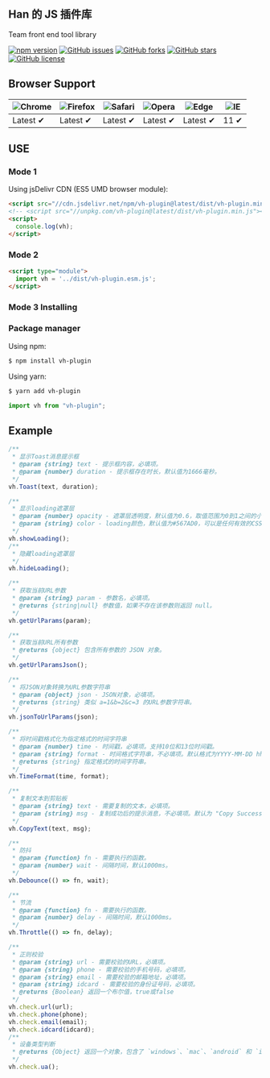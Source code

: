 ## Han 的 JS 插件库

Team front end tool library

[![npm version](https://badge.fury.io/js/vh-plugin.svg)](https://badge.fury.io/js/vh-plugin)
[![GitHub issues](https://img.shields.io/github/issues/vbs-plus/utils)](https://github.com/vbs-plus/utils/issues)
[![GitHub forks](https://img.shields.io/github/forks/uxiaohan/vh-plugin)](https://github.com/uxiaohan/vh-plugin/network)
[![GitHub stars](https://img.shields.io/github/stars/uxiaohan/vh-plugin)](https://github.com/uxiaohan/vh-plugin/stargazers)
[![GitHub license](https://img.shields.io/github/license/uxiaohan/vh-plugin)](https://github.com/uxiaohan/vh-plugin/blob/main/LICENSE)

## Browser Support

| ![Chrome](https://raw.githubusercontent.com/alrra/browser-logos/main/src/chrome/chrome_48x48.png) | ![Firefox](https://raw.githubusercontent.com/alrra/browser-logos/main/src/firefox/firefox_48x48.png) | ![Safari](https://raw.githubusercontent.com/alrra/browser-logos/main/src/safari/safari_48x48.png) | ![Opera](https://raw.githubusercontent.com/alrra/browser-logos/main/src/opera/opera_48x48.png) | ![Edge](https://raw.githubusercontent.com/alrra/browser-logos/main/src/edge/edge_48x48.png) | ![IE](https://raw.githubusercontent.com/alrra/browser-logos/master/src/archive/internet-explorer_9-11/internet-explorer_9-11_48x48.png) |
| ------------------------------------------------------------------------------------------------- | ---------------------------------------------------------------------------------------------------- | ------------------------------------------------------------------------------------------------- | ---------------------------------------------------------------------------------------------- | ------------------------------------------------------------------------------------------- | --------------------------------------------------------------------------------------------------------------------------------------- |
| Latest ✔                                                                                         | Latest ✔                                                                                            | Latest ✔                                                                                         | Latest ✔                                                                                      | Latest ✔                                                                                   | 11 ✔                                                                                                                                   |

## USE

### Mode 1

Using jsDelivr CDN (ES5 UMD browser module):

```html
<script src="//cdn.jsdelivr.net/npm/vh-plugin@latest/dist/vh-plugin.min.js"></script>
<!-- <script src="//unpkg.com/vh-plugin@latest/dist/vh-plugin.min.js"></script> -->
<script>
  console.log(vh);
</script>
```

### Mode 2

```html
<script type="module">
  import vh = '../dist/vh-plugin.esm.js';
</script>
```

### Mode 3 Installing

### Package manager

Using npm:

```bash
$ npm install vh-plugin
```

Using yarn:

```bash
$ yarn add vh-plugin
```

```javascript
import vh from "vh-plugin";
```

## Example

```js
/**
 * 显示Toast消息提示框
 * @param {string} text - 提示框内容，必填项。
 * @param {number} duration - 提示框存在时长，默认值为1666毫秒。
 */
vh.Toast(text, duration);
```

```js
/**
 * 显示loading遮罩层
 * @param {number} opacity - 遮罩层透明度，默认值为0.6，取值范围为0到1之间的小数。
 * @param {string} color - loading颜色，默认值为#567AD0，可以是任何有效的CSS颜色值。
 */
vh.showLoading();
/**
 * 隐藏loading遮罩层
 */
vh.hideLoading();
```

```js
/**
 * 获取当前URL参数
 * @param {string} param - 参数名，必填项。
 * @returns {string|null} 参数值，如果不存在该参数则返回 null。
 */
vh.getUrlParams(param);
```

```js
/**
 * 获取当前URL所有参数
 * @returns {object} 包含所有参数的 JSON 对象。
 */
vh.getUrlParamsJson();
```

```js
/**
 * 将JSON对象转换为URL参数字符串
 * @param {object} json - JSON对象，必填项。
 * @returns {string} 类似 a=1&b=2&c=3 的URL参数字符串。
 */
vh.jsonToUrlParams(json);
```

```js
/**
 * 将时间戳格式化为指定格式的时间字符串
 * @param {number} time - 时间戳，必填项。支持10位和13位时间戳。
 * @param {string} format - 时间格式字符串，不必填项。默认格式为YYYY-MM-DD hh:mm:ss。传入格式时，YYYY、MM、DD、hh、mm、ss不可改变，其他可改变。
 * @returns {string} 指定格式的时间字符串。
 */
vh.TimeFormat(time, format);
```

```js
/**
 * 复制文本到剪贴板
 * @param {string} text - 需要复制的文本，必填项。
 * @param {string} msg - 复制成功后的提示消息，不必填项。默认为 "Copy Success"。传入任意非或空字符串时，不弹出消息提示。
 */
vh.CopyText(text, msg);
```

```js
/**
 * 防抖
 * @param {function} fn - 需要执行的函数。
 * @param {number} wait - 间隔时间，默认1000ms。
 */
vh.Debounce(() => fn, wait);
```

```js
/**
 * 节流
 * @param {function} fn - 需要执行的函数。
 * @param {number} delay - 间隔时间，默认1000ms。
 */
vh.Throttle(() => fn, delay);
```

```js
/**
 * 正则校验
 * @param {string} url - 需要校验的URL，必填项。
 * @param {string} phone - 需要校验的手机号码，必填项。
 * @param {string} email - 需要校验的邮箱地址，必填项。
 * @param {string} idcard - 需要校验的身份证号码，必填项。
 * @returns {Boolean} 返回一个布尔值，true或false
 */
vh.check.url(url);
vh.check.phone(phone);
vh.check.email(email);
vh.check.idcard(idcard);
/**
 * 设备类型判断
 * @returns {Object} 返回一个对象，包含了 `windows`、`mac`、`android` 和 `ios` 四个属性，分别表示当前设备类型
 */
vh.check.ua();
```
